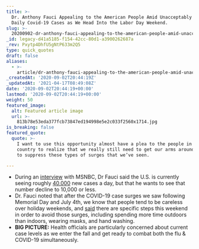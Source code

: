 ```yaml
---
title: >-
  Dr. Anthony Fauci Appealing to the American People Amid Unacceptably High
  Daily Covid-19 Cases as We Head Into the Labor Day Weekend.
slug: >-
  20200902-dr-anthony-fauci-appealing-to-the-american-people-amid-unacceptably-high-daily-covid-19-cases-as-we-head-into-the-labor-day-weekend
_id: legacy-d41a5185-f154-42cc-80d1-a3900262687a
_rev: Pxytp4DhfU5gNtP633m2Q5
type: quick_quotes
draft: false
aliases:
  - >-
    article/dr-anthony-fauci-appealing-to-the-american-people-amid-unacceptably-high-daily-covid-19-cases-as-we-head-into-the-labor-day-weekend/
_createdAt: '2020-09-02T20:44:19Z'
_updatedAt: '2021-04-17T08:49:08Z'
date: '2020-09-02T20:44:19+00:00'
lastmod: '2020-09-02T20:44:19+00:00'
weight: 50
featured_image:
  alt: Featured article image
  url: >-
    813b78e53eda377fcb73847ed194998e5e2c033f2560x1714.jpg
is_breaking: false
featured_quote:
  quote: >-
    I want to use this opportunity almost have a plea to the people in this
    country to realize that we really still need to get our arms around this and
    to suppress these types of surges that we’ve seen.

---
```

* During an [interview](https://www.youtube.com/watch?v=3D2f36_VhtU) with MSNBC, Dr Fauci said the U.S. is currently seeing roughly [40,000](https://covid.cdc.gov/covid-data-tracker/?utm_source=morning_brew#trends) new cases a day, but that he wants to see that number decline to 10,000 or less.
* Dr. Fauci noted that after the COVID-19 case surges we saw following Memorial Day and July 4th, we know that people tend to be careless over holiday weekends, and [said](https://www.youtube.com/watch?v=3D2f36_VhtU) there are specific steps this weekend in order to avoid those surges, including spending more time outdoors than indoors, wearing masks, and hand washing.
* **BIG PICTURE:** Health officials are particularly concerned about current case levels as we enter the fall and get ready to combat both the flu & COVID-19 simultaneously.